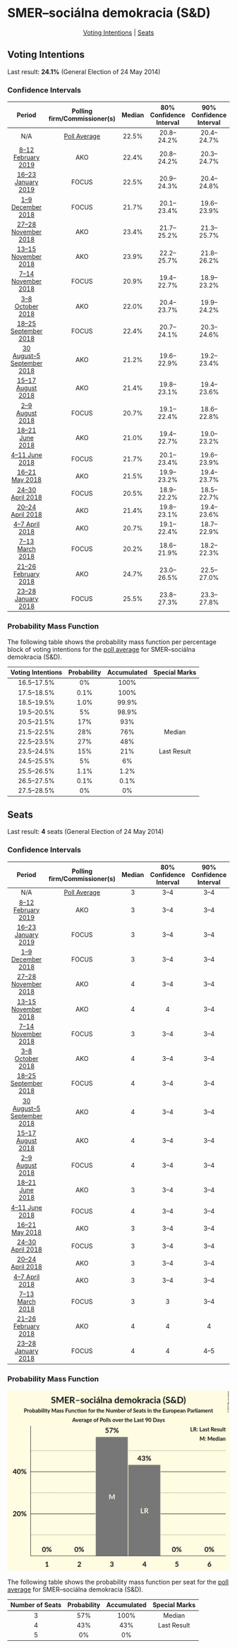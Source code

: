 # SMER–sociálna demokracia (S&D)

<p align="center"><a href="#voting-intentions">Voting Intentions</a> | <a href="#seats">Seats</a></p>

## Voting Intentions

Last result: **24.1%** (General Election of 24 May 2014)

### Confidence Intervals

| Period     | Polling firm/Commissioner(s) | Median | 80% Confidence Interval | 90% Confidence Interval | 95% Confidence Interval | 99% Confidence Interval |
|:----------:|:----------------:|:-----------:|:-----------------------:|:-----------------------:|:-----------------------:|:-----------------------:|
| N/A | [Poll Average](average.html) | 22.5% | 20.8–24.2% | 20.4–24.7% | 20.0–25.1% | 19.2–26.0% |
| [8–12 February 2019](2019-02-12-AKO.html) | AKO | 22.4% | 20.8–24.2% | 20.3–24.7% | 19.9–25.1% | 19.2–26.0% |
| [16–23 January 2019](2019-01-23-FOCUS.html) | FOCUS | 22.5% | 20.9–24.3% | 20.4–24.8% | 20.0–25.2% | 19.3–26.0% |
| [1–9 December 2018](2018-12-09-FOCUS.html) | FOCUS | 21.7% | 20.1–23.4% | 19.6–23.9% | 19.3–24.3% | 18.5–25.2% |
| [27–28 November 2018](2018-11-28-AKO.html) | AKO | 23.4% | 21.7–25.2% | 21.3–25.7% | 20.9–26.1% | 20.1–27.0% |
| [13–15 November 2018](2018-11-15-AKO.html) | AKO | 23.9% | 22.2–25.7% | 21.8–26.2% | 21.4–26.6% | 20.6–27.5% |
| [7–14 November 2018](2018-11-14-FOCUS.html) | FOCUS | 20.9% | 19.4–22.7% | 18.9–23.2% | 18.5–23.6% | 17.8–24.4% |
| [3–8 October 2018](2018-10-08-AKO.html) | AKO | 22.0% | 20.4–23.7% | 19.9–24.2% | 19.5–24.7% | 18.8–25.5% |
| [18–25 September 2018](2018-09-25-FOCUS.html) | FOCUS | 22.4% | 20.7–24.1% | 20.3–24.6% | 19.9–25.0% | 19.2–25.9% |
| [30 August–5 September 2018](2018-09-05-AKO.html) | AKO | 21.2% | 19.6–22.9% | 19.2–23.4% | 18.8–23.9% | 18.0–24.7% |
| [15–17 August 2018](2018-08-17-AKO.html) | AKO | 21.4% | 19.8–23.1% | 19.4–23.6% | 19.0–24.1% | 18.2–24.9% |
| [2–9 August 2018](2018-08-09-FOCUS.html) | FOCUS | 20.7% | 19.1–22.4% | 18.6–22.8% | 18.3–23.3% | 17.5–24.1% |
| [18–21 June 2018](2018-06-21-AKO.html) | AKO | 21.0% | 19.4–22.7% | 19.0–23.2% | 18.6–23.6% | 17.8–24.5% |
| [4–11 June 2018](2018-06-11-FOCUS.html) | FOCUS | 21.7% | 20.1–23.4% | 19.6–23.9% | 19.3–24.3% | 18.5–25.2% |
| [16–21 May 2018](2018-05-21-AKO.html) | AKO | 21.5% | 19.9–23.2% | 19.4–23.7% | 19.1–24.2% | 18.3–25.0% |
| [24–30 April 2018](2018-04-30-FOCUS.html) | FOCUS | 20.5% | 18.9–22.2% | 18.5–22.7% | 18.1–23.1% | 17.4–23.9% |
| [20–24 April 2018](2018-04-24-AKO.html) | AKO | 21.4% | 19.8–23.1% | 19.4–23.6% | 19.0–24.1% | 18.2–24.9% |
| [4–7 April 2018](2018-04-07-AKO.html) | AKO | 20.7% | 19.1–22.4% | 18.7–22.9% | 18.3–23.3% | 17.6–24.2% |
| [7–13 March 2018](2018-03-13-FOCUS.html) | FOCUS | 20.2% | 18.6–21.9% | 18.2–22.3% | 17.8–22.7% | 17.1–23.6% |
| [21–26 February 2018](2018-02-26-AKO.html) | AKO | 24.7% | 23.0–26.5% | 22.5–27.0% | 22.1–27.5% | 21.3–28.3% |
| [23–28 January 2018](2018-01-28-FOCUS.html) | FOCUS | 25.5% | 23.8–27.3% | 23.3–27.8% | 22.9–28.3% | 22.1–29.2% |

### Probability Mass Function

The following table shows the probability mass function per percentage block of voting intentions for the [poll average](average.html) for SMER–sociálna demokracia (S&D).

| Voting Intentions | Probability | Accumulated | Special Marks |
|:-----------------:|:-----------:|:-----------:|:-------------:|
| 16.5–17.5% | 0% | 100% |  |
| 17.5–18.5% | 0.1% | 100% |  |
| 18.5–19.5% | 1.0% | 99.9% |  |
| 19.5–20.5% | 5% | 98.9% |  |
| 20.5–21.5% | 17% | 93% |  |
| 21.5–22.5% | 28% | 76% | Median |
| 22.5–23.5% | 27% | 48% |  |
| 23.5–24.5% | 15% | 21% | Last Result |
| 24.5–25.5% | 5% | 6% |  |
| 25.5–26.5% | 1.1% | 1.2% |  |
| 26.5–27.5% | 0.1% | 0.1% |  |
| 27.5–28.5% | 0% | 0% |  |


## Seats

Last result: **4** seats (General Election of 24 May 2014)

### Confidence Intervals

| Period     | Polling firm/Commissioner(s) | Median | 80% Confidence Interval | 90% Confidence Interval | 95% Confidence Interval | 99% Confidence Interval |
|:----------:|:----------------:|:------:|:-----------------------:|:-----------------------:|:-----------------------:|:-----------------------:|
| N/A | [Poll Average](average.html) | 3 | 3–4 | 3–4 | 3–4 | 3–4 |
| [8–12 February 2019](2019-02-12-AKO.html) | AKO | 3 | 3–4 | 3–4 | 3–4 | 3–4 |
| [16–23 January 2019](2019-01-23-FOCUS.html) | FOCUS | 3 | 3–4 | 3–4 | 3–4 | 3–4 |
| [1–9 December 2018](2018-12-09-FOCUS.html) | FOCUS | 3 | 3–4 | 3–4 | 3–4 | 3–4 |
| [27–28 November 2018](2018-11-28-AKO.html) | AKO | 4 | 3–4 | 3–4 | 3–4 | 3–4 |
| [13–15 November 2018](2018-11-15-AKO.html) | AKO | 4 | 4 | 3–4 | 3–4 | 3–4 |
| [7–14 November 2018](2018-11-14-FOCUS.html) | FOCUS | 3 | 3–4 | 3–4 | 3–4 | 3–4 |
| [3–8 October 2018](2018-10-08-AKO.html) | AKO | 4 | 3–4 | 3–4 | 3–4 | 3–4 |
| [18–25 September 2018](2018-09-25-FOCUS.html) | FOCUS | 4 | 3–4 | 3–4 | 3–4 | 3–4 |
| [30 August–5 September 2018](2018-09-05-AKO.html) | AKO | 4 | 3–4 | 3–4 | 3–4 | 3–4 |
| [15–17 August 2018](2018-08-17-AKO.html) | AKO | 4 | 3–4 | 3–4 | 3–4 | 3–4 |
| [2–9 August 2018](2018-08-09-FOCUS.html) | FOCUS | 4 | 3–4 | 3–4 | 3–4 | 3–4 |
| [18–21 June 2018](2018-06-21-AKO.html) | AKO | 3 | 3–4 | 3–4 | 3–4 | 3–4 |
| [4–11 June 2018](2018-06-11-FOCUS.html) | FOCUS | 4 | 3–4 | 3–4 | 3–4 | 3–4 |
| [16–21 May 2018](2018-05-21-AKO.html) | AKO | 3 | 3–4 | 3–4 | 3–4 | 3–4 |
| [24–30 April 2018](2018-04-30-FOCUS.html) | FOCUS | 3 | 3–4 | 3–4 | 3–4 | 3–4 |
| [20–24 April 2018](2018-04-24-AKO.html) | AKO | 3 | 3–4 | 3–4 | 3–4 | 3–4 |
| [4–7 April 2018](2018-04-07-AKO.html) | AKO | 3 | 3–4 | 3–4 | 3–4 | 3–4 |
| [7–13 March 2018](2018-03-13-FOCUS.html) | FOCUS | 3 | 3 | 3–4 | 3–4 | 3–4 |
| [21–26 February 2018](2018-02-26-AKO.html) | AKO | 4 | 4 | 4 | 3–4 | 3–4 |
| [23–28 January 2018](2018-01-28-FOCUS.html) | FOCUS | 4 | 4 | 4–5 | 4–5 | 3–5 |

### Probability Mass Function

![Graph with seats probability mass function not yet produced](average-seats-pmf-smer–sociálnademokraciasd.png "Seats Probability Mass Function")

The following table shows the probability mass function per seat for the [poll average](average.html) for SMER–sociálna demokracia (S&D).

| Number of Seats | Probability | Accumulated | Special Marks |
|:---------------:|:-----------:|:-----------:|:-------------:|
| 3 | 57% | 100% | Median |
| 4 | 43% | 43% | Last Result |
| 5 | 0% | 0% |  |


